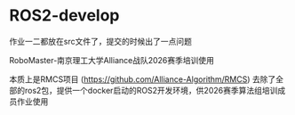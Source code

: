 # ROS2-develop

作业一二都放在src文件了，提交的时候出了一点问题

RoboMaster-南京理工大学Alliance战队2026赛季培训使用

本质上是RMCS项目 (https://github.com/Alliance-Algorithm/RMCS) 去除了全部的ros2包，提供一个docker启动的ROS2开发环境，供2026赛季算法组培训成员作业使用
